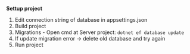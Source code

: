 **Settup project**
1. Edit connection string of database in appsettings.json
2. Build project
3. Migrations - Open cmd at Server project:	`dotnet ef database update` 
4. If update migration error -> delete old database and try again
5. Run project
	